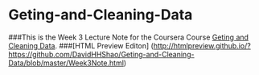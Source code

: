 Geting-and-Cleaning-Data
========================
###This is the Week 3 Lecture Note for the Coursera Course [Geting and Cleaning Data](https://www.coursera.org/course/getdata).
###[HTML Preview Editon] (http://htmlpreview.github.io/?https://github.com/DavidHHShao/Geting-and-Cleaning-Data/blob/master/Week3Note.html)
